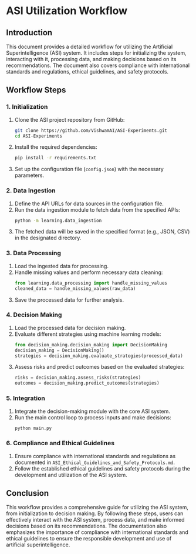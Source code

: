 # ASI Utilization Workflow

## Introduction
This document provides a detailed workflow for utilizing the Artificial Superintelligence (ASI) system. It includes steps for initializing the system, interacting with it, processing data, and making decisions based on its recommendations. The document also covers compliance with international standards and regulations, ethical guidelines, and safety protocols.

## Workflow Steps

### 1. Initialization
1. Clone the ASI project repository from GitHub:
   ```bash
   git clone https://github.com/VishwamAI/ASI-Experiments.git
   cd ASI-Experiments
   ```
2. Install the required dependencies:
   ```bash
   pip install -r requirements.txt
   ```
3. Set up the configuration file (`config.json`) with the necessary parameters.

### 2. Data Ingestion
1. Define the API URLs for data sources in the configuration file.
2. Run the data ingestion module to fetch data from the specified APIs:
   ```bash
   python -m learning.data_ingestion
   ```
3. The fetched data will be saved in the specified format (e.g., JSON, CSV) in the designated directory.

### 3. Data Processing
1. Load the ingested data for processing.
2. Handle missing values and perform necessary data cleaning:
   ```python
   from learning.data_processing import handle_missing_values
   cleaned_data = handle_missing_values(raw_data)
   ```
3. Save the processed data for further analysis.

### 4. Decision Making
1. Load the processed data for decision making.
2. Evaluate different strategies using machine learning models:
   ```python
   from decision_making.decision_making import DecisionMaking
   decision_making = DecisionMaking()
   strategies = decision_making.evaluate_strategies(processed_data)
   ```
3. Assess risks and predict outcomes based on the evaluated strategies:
   ```python
   risks = decision_making.assess_risks(strategies)
   outcomes = decision_making.predict_outcomes(strategies)
   ```

### 5. Integration
1. Integrate the decision-making module with the core ASI system.
2. Run the main control loop to process inputs and make decisions:
   ```bash
   python main.py
   ```

### 6. Compliance and Ethical Guidelines
1. Ensure compliance with international standards and regulations as documented in `ASI_Ethical_Guidelines_and_Safety_Protocols.md`.
2. Follow the established ethical guidelines and safety protocols during the development and utilization of the ASI system.

## Conclusion
This workflow provides a comprehensive guide for utilizing the ASI system, from initialization to decision making. By following these steps, users can effectively interact with the ASI system, process data, and make informed decisions based on its recommendations. The documentation also emphasizes the importance of compliance with international standards and ethical guidelines to ensure the responsible development and use of artificial superintelligence.

